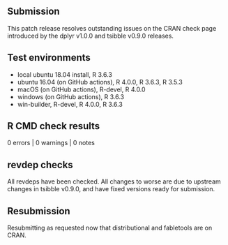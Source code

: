 ## Submission

This patch release resolves outstanding issues on the CRAN check page introduced
by the dplyr v1.0.0 and tsibble v0.9.0 releases.

## Test environments
* local ubuntu 18.04 install, R 3.6.3
* ubuntu 16.04 (on GitHub actions), R 4.0.0, R 3.6.3, R 3.5.3
* macOS (on GitHub actions), R-devel, R 4.0.0
* windows (on GitHub actions), R 3.6.3
* win-builder, R-devel, R 4.0.0, R 3.6.3

## R CMD check results

0 errors | 0 warnings | 0 notes

## revdep checks

All revdeps have been checked. All changes to worse are due
to upstream changes in tsibble v0.9.0, and have fixed versions ready for 
submission.

## Resubmission

Resubmitting as requested now that distributional and fabletools are on CRAN.